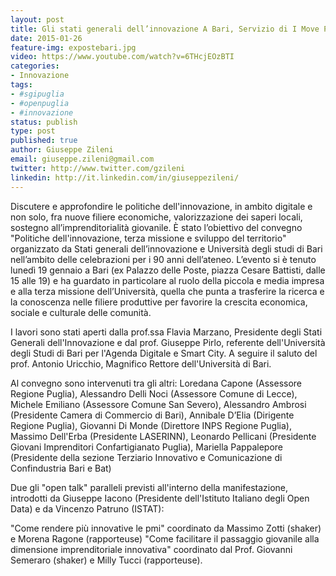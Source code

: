 ```yaml
---
layout: post
title: Gli stati generali dell’innovazione A Bari, Servizio di I Move Puglia
date: 2015-01-26
feature-img: expostebari.jpg
video: https://www.youtube.com/watch?v=6THcjEOzBTI
categories:
- Innovazione
tags:
- #sgipuglia
- #openpuglia
- #innovazione
status: publish
type: post
published: true
author: Giuseppe Zileni
email: giuseppe.zileni@gmail.com
twitter: http://www.twitter.com/gzileni
linkedin: http://it.linkedin.com/in/giuseppezileni/
---
```


Discutere e approfondire le politiche dell'innovazione, in ambito digitale e non solo, fra nuove filiere economiche, valorizzazione dei saperi locali, sostegno all’imprenditorialità giovanile. È stato l’obiettivo del convegno "Politiche dell'innovazione, terza missione e sviluppo del territorio" organizzato da Stati generali dell’innovazione e Università degli studi di Bari nell’ambito delle celebrazioni per i 90 anni dell’ateneo. L’evento si è tenuto lunedì 19 gennaio a Bari (ex Palazzo delle Poste, piazza Cesare Battisti, dalle 15 alle 19) e ha guardato in particolare al ruolo della piccola e media impresa e alla terza missione dell’Università, quella che punta a trasferire la ricerca e la conoscenza nelle filiere produttive per favorire la crescita economica, sociale e culturale delle comunità.
<!--more-->
I lavori sono stati aperti dalla prof.ssa Flavia Marzano, Presidente degli Stati Generali dell'Innovazione e dal prof. Giuseppe Pirlo, referente dell'Università degli Studi di Bari per l'Agenda Digitale e Smart City. A seguire il saluto del prof. Antonio Uricchio, Magnifico Rettore dell'Università di Bari.

Al convegno sono intervenuti tra gli altri: Loredana Capone (Assessore Regione Puglia), Alessandro Delli Noci (Assessore Comune di Lecce), Michele Emiliano (Assessore Comune San Severo), Alessandro Ambrosi (Presidente Camera di Commercio di Bari), Annibale D’Elia (Dirigente Regione Puglia), Giovanni Di Monde (Direttore INPS Regione Puglia), Massimo Dell'Erba (Presidente LASERINN), Leonardo Pellicani (Presidente Giovani Imprenditori Confartigianato Puglia), Mariella Pappalepore (Presidente della sezione Terziario Innovativo e Comunicazione di Confindustria Bari e Bat) 

Due gli "open talk" paralleli previsti all'interno della manifestazione, introdotti da Giuseppe Iacono (Presidente dell'Istituto Italiano degli Open Data) e da Vincenzo Patruno (ISTAT):

"Come rendere più innovative le pmi" coordinato da Massimo Zotti (shaker) e Morena Ragone (rapporteuse)
"Come facilitare il passaggio giovanile alla dimensione imprenditoriale innovativa" coordinato dal Prof. Giovanni Semeraro (shaker) e Milly Tucci (rapporteuse).
